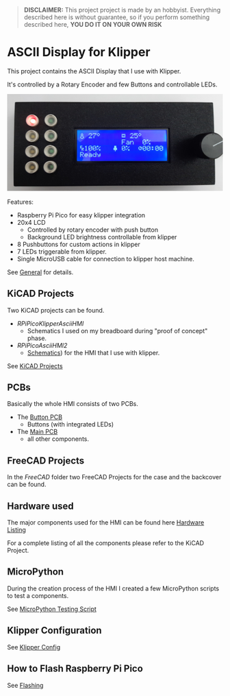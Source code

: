 >  **DISCLAIMER:**
>   This project project is made by an hobbyist.
>   Everything described here is without guarantee, so if you perform something described here, **YOU DO IT ON YOUR OWN RISK**
>
ASCII Display for Klipper
=========================

This project contains the ASCII Display that I use with Klipper.

It's controlled by a Rotary Encoder and few Buttons and controllable LEDs.

![HMI](doc/img/HMI.jpg)

Features:
* Raspberry Pi Pico for easy klipper integration
* 20x4 LCD
  * Controlled by rotary encoder with push button
  * Background LED brightness controllable from klipper
* 8 Pushbuttons for custom actions in klipper
* 7 LEDs triggerable from klipper.
* Single MicroUSB cable for connection to klipper host machine.


See [General](doc/General.md) for details.

KiCAD Projects
--------------
Two KiCAD projects can be found.

* _RPiPicoKlipperAsciiHMI_
  * Schematics I used on my breadboard during "proof of concept" phase.
* _RPiPicoAsciiHMI2_
  * [Schematics](https://github.com/seho85/RaspberryPicoKlipperHMI/raw/master/RPiPicoAsciiHMI2/Schematic.pdf)) for the HMI that I use with klipper.


See [KiCAD Projects](doc/KiCAD_Projects.md)


PCBs
----
Basically the whole HMI consists of two PCBs.

* The [Button PCB](doc/BTN_LED_PCB.md)
    * Buttons (with integrated LEDs)
* The [Main PCB](doc/Main_PCB.md)
  * all other components.

FreeCAD Projects
----------------
In the _FreeCAD_ folder two FreeCAD Projects for the case and the backcover can be found.


Hardware used
-------------
The major components used for the HMI can be found here [Hardware Listing](doc/Hardware.md)

For a complete listing of all the components please refer to the KiCAD Project.

MicroPython
-----------
During the creation process of the HMI I created a few MicroPython scripts to test a components.

See [MicroPython Testing Script](doc/MicroPython.md)

Klipper Configuration
---------------------
See [Klipper Config](doc/klipper_config.md)

How to Flash Raspberry Pi Pico
------------------------------
See [Flashing](doc/Flashing.md)
